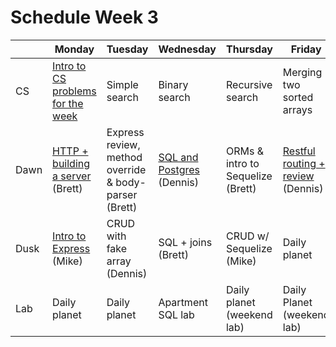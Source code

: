 # Schedule Week 3

|      | Monday | Tuesday | Wednesday | Thursday | Friday |
|------|------|-------|--------|---------|-------|
| CS   | [Intro to CS problems for the week](../warmups/week-03.md) | Simple search | Binary search | Recursive search | Merging two sorted arrays |
| Dawn | [HTTP + building a server](../lectures/week-03/_1_monday/dawn/README.md) (Brett) | Express review, method override & body-parser (Brett) | [SQL and Postgres](../lectures/week-03/_3_wednesday/dawn/README.md) (Dennis) | ORMs & intro to Sequelize (Brett) | [Restful routing + review](../lectures/week-03/_5_friday/dawn/README.md) (Dennis) |
| Dusk | [Intro to Express](../lectures/week-03/_1_monday/dusk/README.md) (Mike) | CRUD with fake array (Dennis) | SQL + joins (Brett) | CRUD w/ Sequelize (Mike) | Daily planet |
| Lab  | Daily planet | Daily planet | Apartment SQL lab | Daily planet (weekend lab) | Daily Planet (weekend lab) |
